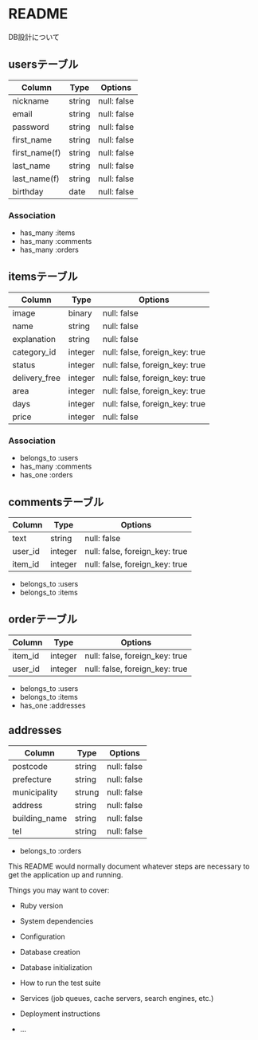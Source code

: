 # README

DB設計について

## usersテーブル

| Column        | Type       | Options                        |
| ------------- | ---------- | ------------------------------ |
| nickname      | string     | null: false                    |
| email         | string     | null: false                    |
| password      | string     | null: false                    |
| first_name    | string     | null: false                    |
| first_name(f) | string     | null: false                    |
| last_name     | string     | null: false                    |
| last_name(f)  | string     | null: false                    |
| birthday      | date       | null: false                    |

### Association
- has_many :items
- has_many :comments
- has_many :orders

## itemsテーブル

| Column        | Type       | Options                        |
| ------------- | ---------- | ------------------------------ |
| image         | binary     | null: false                    |
| name          | string     | null: false                    |
| explanation   | string     | null: false                    |
| category_id   | integer    | null: false, foreign_key: true |
| status        | integer    | null: false, foreign_key: true |
| delivery_free | integer    | null: false, foreign_key: true |
| area          | integer    | null: false, foreign_key: true |
| days          | integer    | null: false, foreign_key: true |
| price         | integer    | null: false                    |

### Association
- belongs_to :users
- has_many :comments
- has_one :orders

 ## commentsテーブル

| Column        | Type       | Options                        |
| ------------- | ---------- | ------------------------------ |
| text          | string     | null: false                    |
| user_id       | integer    | null: false, foreign_key: true |
| item_id       | integer    | null: false, foreign_key: true |

- belongs_to :users
- belongs_to :items

 ## orderテーブル

| Column        | Type       | Options                        |
| ------------- | ---------- | ------------------------------ |
| item_id       | integer    | null: false, foreign_key: true |
| user_id       | integer    | null: false, foreign_key: true |

- belongs_to :users
- belongs_to :items
- has_one :addresses

 ## addresses

| Column        | Type       | Options                        |
| ------------- | ---------- | ------------------------------ |
| postcode      | string     | null: false                    |
| prefecture    | string     | null: false                    |
| municipality  | strung     | null: false                    |
| address       | string     | null: false                    |
| building_name | string     | null: false                    |
| tel           | string     | null: false                    |

- belongs_to :orders

This README would normally document whatever steps are necessary to get the
application up and running.

Things you may want to cover:

* Ruby version

* System dependencies

* Configuration

* Database creation

* Database initialization

* How to run the test suite

* Services (job queues, cache servers, search engines, etc.)

* Deployment instructions

* ...
